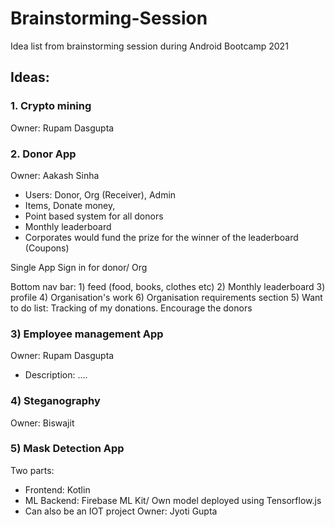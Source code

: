 # Brainstorming-Session
Idea list from brainstorming session during Android Bootcamp 2021

## Ideas:
### 1. Crypto mining
Owner: Rupam Dasgupta

### 2. Donor App
Owner: Aakash Sinha
- Users: Donor, Org (Receiver), Admin
- Items, Donate money, 
- Point based system for all donors
- Monthly leaderboard
- Corporates would fund the prize for the winner of the leaderboard
(Coupons)

Single App
Sign in for donor/ Org

Bottom nav bar: 1) feed (food, books, clothes etc)
2) Monthly leaderboard
3) profile
4) Organisation's work 
6) Organisation requirements section
5) Want to do list: Tracking of my donations. Encourage the donors

### 3) Employee management App
Owner: Rupam Dasgupta
- Description: ....


### 4) Steganography
Owner: Biswajit

### 5) Mask Detection App
Two parts:
- Frontend: Kotlin
- ML Backend: Firebase ML Kit/ Own model deployed using
Tensorflow.js
- Can also be an IOT project
Owner: Jyoti Gupta
